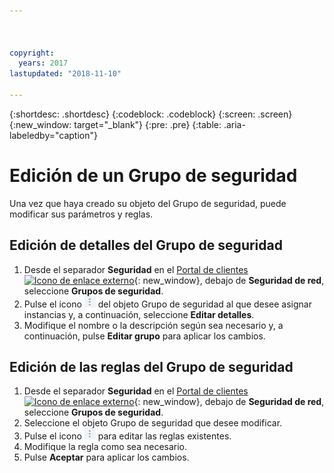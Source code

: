 ```yaml
---



copyright:
  years: 2017
lastupdated: "2018-11-10"

---
```


{:shortdesc: .shortdesc}
{:codeblock: .codeblock}
{:screen: .screen}
{:new_window: target="_blank"}
{:pre: .pre}
{:table: .aria-labeledby="caption"}

# Edición de un Grupo de seguridad

Una vez que haya creado su objeto del Grupo de seguridad, puede modificar sus parámetros y reglas.

## Edición de detalles del Grupo de seguridad

1. Desde el separador **Seguridad** en el [Portal de clientes ![Icono de enlace externo](../../icons/launch-glyph.svg "Icono de enlace externo")](https://control.softlayer.com/){: new_window}, debajo de **Seguridad de red**, seleccione **Grupos de seguridad**.
2. Pulse el icono ![icono Más](./images/more_icon.jpg) del objeto Grupo de seguridad al que desee asignar instancias y, a continuación, seleccione **Editar detalles**.
3.	Modifique el nombre o la descripción según sea necesario y, a continuación, pulse **Editar grupo** para aplicar los cambios.

## Edición de las reglas del Grupo de seguridad

1. Desde el separador **Seguridad** en el [Portal de clientes ![Icono de enlace externo](../../icons/launch-glyph.svg "Icono de enlace externo")](https://control.softlayer.com/){: new_window}, debajo de **Seguridad de red**, seleccione **Grupos de seguridad**.
2.	Seleccione el objeto Grupo de seguridad que desee modificar.
3.	Pulse el icono ![icono Más](./images/more_icon.jpg) para editar las reglas existentes.
4.	Modifique la regla como sea necesario.
5. Pulse **Aceptar** para aplicar los cambios.
